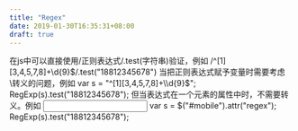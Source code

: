```yaml
---
title: "Regex"
date: 2019-01-30T16:35:31+08:00
draft: true
---
```


在js中可以直接使用/正则表达式/.test(字符串)验证，例如
/^[1][3,4,5,7,8]+\d{9}$/.test("18812345678")
当把正则表达式赋予变量时需要考虑\转义的问题，例如
var s = "^[1][3,4,5,7,8]+\\d{9}$";
RegExp(s).test("18812345678");
但当表达式在一个元素的属性中时，不需要转义。例如
<input id="mobile" regex="^[1][3,4,5,7,8]+\d{9}$">
var s = $("#mobile").attr("regex");
RegExp(s).test("18812345678");